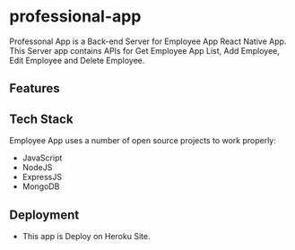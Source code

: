 # professional-app

Professonal App is a Back-end Server for Employee App React Native App. This Server app contains APIs for Get Employee App List, Add Employee, Edit Employee and Delete Employee.

## Features



## Tech Stack

Employee App uses a number of open source projects to work properly:
 
- JavaScript 
- NodeJS 
- ExpressJS 
- MongoDB

## Deployment

- This app is Deploy on Heroku Site.
